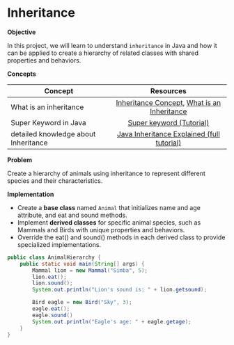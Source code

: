 # Inheritance


**Objective**

In this project, we will learn to understand `inheritance` in Java and how it can be applied to create a hierarchy of related classes with shared properties and behaviors.

**Concepts**

| Concept   |      Resources      |
|----------|:-------------:|
|What is an inheritance|[Inheritance Concept](), [What is an Inheritance](https://dev.java/learn/inheritance/what-is-inheritance/) |
|Super Keyword in Java|[Super keyword (Tutorial)](https://www.youtube.com/watch?v=Qb_NUn0TSAU)|
|detailed knowledge about Inheritance|[Java Inheritance Explained (full tutorial)](https://www.youtube.com/watch?v=nixQyPIAnOQ)|


**Problem**

Create a hierarchy of animals using inheritance to represent different species and their characteristics.

**Implementation**
* Create a **base class** named `Animal` that initializes name and age attribute, and eat and sound methods.
* Implement **derived classes** for specific animal species, such as Mammals and Birds with unique properties and behaviors.
* Override the eat() and sound() methods in each derived class to provide specialized implementations.
  
```Java
public class AnimalHierarchy {
    public static void main(String[] args) {
        Mammal lion = new Mammal("Simba", 5);
        lion.eat();  
        lion.sound(); 
        System.out.println("Lion's sound is: " + lion.getsound);  

        Bird eagle = new Bird("Sky", 3);
        eagle.eat();  
        eagle.sound()
        System.out.println("Eagle's age: " + eagle.getage);  
    }
}

```

